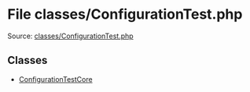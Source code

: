 File classes/ConfigurationTest.php
=========

Source: [classes/ConfigurationTest.php](https://github.com/PrestaShop/PrestaShop/blob/1.6.0.6/classes/ConfigurationTest.php)


Classes
-------

* [ConfigurationTestCore](class.ConfigurationTestCore.md)

